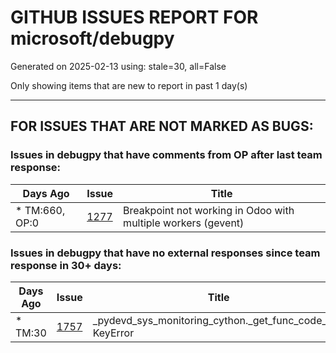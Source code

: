 
# GITHUB ISSUES REPORT FOR microsoft/debugpy


Generated on 2025-02-13 using: stale=30, all=False


Only showing items that are new to report in past 1 day(s)


---

## FOR ISSUES THAT ARE NOT MARKED AS BUGS:


### Issues in debugpy that have comments from OP after last team response:

| Days Ago | Issue | Title |
| --- | --- | --- |
 | \* TM:660, OP:0  |[1277](https://github.com/microsoft/debugpy/issues/1277 "Breakpoint not working in Odoo with multiple workers (gevent)")  |Breakpoint not working in Odoo with multiple workers (gevent) |

### Issues in debugpy that have no external responses since team response in 30+ days:

| Days Ago | Issue | Title |
| --- | --- | --- |
 | \* TM:30  |[1757](https://github.com/microsoft/debugpy/issues/1757 "_pydevd_sys_monitoring_cython._get_func_code_info KeyError")  |_pydevd_sys_monitoring_cython._get_func_code_info KeyError |




















